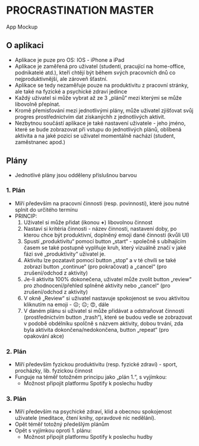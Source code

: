 # PROCRASTINATION MASTER
App Mockup

## O aplikaci
- Aplikace je puze pro OS: IOS - iPhone a iPad
- Aplikace je zaměřená pro uživatel (studenti, pracující na home-office, podnikatelé atd.), kteří chtějí být během svých pracovních dnů co nejproduktivnější, ale zároveň šťastní. 
- Aplikace se tedy nezaměřuje pouze na produktivitu z pracovní stránky, ale také na fyzické a psychické zdraví jedince
- Každý uživatel si může vybrat až ze 3 „plánů“ mezi kterými se může libovolně přepínat.
- Kromě přemisťování mezi jednotlivými plány, může uživatel zjišťovat svůj progres prostřednictvím dat získanýchh z jednotlivých aktivit.
- Nezbytnou součástí aplikace je také nastavení uživatele - jeho jméno, které se bude zobrazovat při vstupu do jednotlivých plánů, oblíbená aktivita a na jaké pozici se uživatel momentálně nachází (student, zaměstnanec apod.)

## Plány
- Jednotlivé plány jsou odděleny příslušnou barvou 

### 1. Plán
- Míří především na pracovní činnosti (resp. povinnosti), které jsou nutné splnit do určitého termínu
- PRINCIP:
    1. Uživatel si může přidat (ikonou **+**) libovolnou činnost 
    2. Nastaví si kritéria činnosti - název činnosti, nastavení doby, po kterou chce být produktivní, doplněný emoji dané činnosti (kvůli UI)
    3. Spustí „produktivitu“ pomocí button „start“ - společně s ubíhajícím časem se také postupně vyplňuje kruh, který vizuálně značí v jaké fázi své „produktivity“ uživatel je.
    4. Aktivitu lze pozatavit pomocí button „stop“ a v té chvíli se také zobrazí button „continue“ (pro pokračovat) a „cancel“ (pro zrušení/odchod z aktivity)
    5. Je-li aktivita 100% dokonečena, uživatel může zvolit button „review“ pro zhodnocení/přehled splněné aktivity nebo „cancel“ (pro zrušení/odchod z aktivity)
    6. V okně „Review“ si uživatel nastavuje spokojenost se svou aktivitou kliknutím na emoji - ☹️; 😐; 😍, dále
    7. V daném plánu si uživatel si může přidávat a odstraňovat činnosti (prostřednictvím button „trash“), které se budou vedle se zobrazovat v podobě obdélníku spolčně s názvem aktivity, dobou trvání, zda byla aktivita dokončena/nedokončena, button „repeat“ (pro opakování akce)


### 2. Plán
- Míří především fyzickou produktivitu (resp. fyzické zdraví) - sport, procházky, lib. fyzickou činnost
- Funguje na téměř totožném principu jako „plán 1.“, s vyjímkou:
    - Možnost připojit platformu Spotify k poslechu hudby


### 3. Plán
- Míří především na psychické zdraví, klid a obecnou spokojenost uživatele (meditace, čtení knihy, opravdové nic nedělání).
- Opět téměř totožný předešlým plánům
- Opět s vyjímkou oproti 1. plánu: 
    - Možnost připojit platformu Spotify k poslechu hudby
